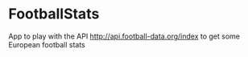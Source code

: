 FootballStats
=============

App to play with the API http://api.football-data.org/index to get some European football stats
